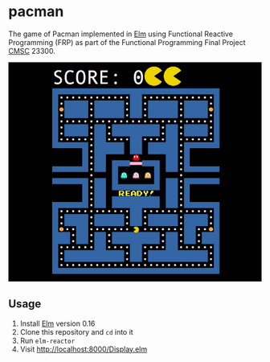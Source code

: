# pacman

The game of Pacman implemented in [Elm](http://elm-lang.org/) using Functional Reactive Programming (FRP) as part of the Functional Programming Final Project [CMSC](http://collegecatalog.uchicago.edu/thecollege/computerscience/) 23300.

![Screenshot](screenshot.png)

## Usage

1. Install [Elm](http://elm-lang.org/install) version 0.16
2. Clone this repository and `cd` into it
3. Run `elm-reactor`
4. Visit <http://localhost:8000/Display.elm>

